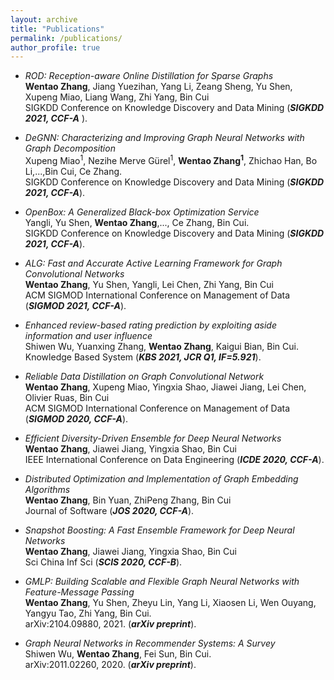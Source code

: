 ```yaml
---
layout: archive
title: "Publications"
permalink: /publications/
author_profile: true
---
```


- *ROD: Reception-aware Online Distillation for Sparse Graphs* <br>
**Wentao Zhang**, Jiang Yuezihan, Yang Li, Zeang Sheng, Yu Shen, Xupeng Miao, Liang Wang, Zhi Yang, Bin Cui <br>
SIGKDD Conference on Knowledge Discovery and Data Mining (***SIGKDD 2021, CCF-A*** ). 

- *DeGNN: Characterizing and Improving Graph Neural Networks with Graph Decomposition* <br>
Xupeng Miao<sup>1</sup>, Nezihe Merve Gürel<sup>1</sup>, **Wentao Zhang<sup>1</sup>**, Zhichao Han, Bo Li,...,Bin Cui, Ce Zhang. <br>
SIGKDD Conference on Knowledge Discovery and Data Mining (***SIGKDD 2021, CCF-A***). 

- *OpenBox: A Generalized Black-box Optimization Service* <br>
Yangli, Yu Shen, **Wentao Zhang**,..., Ce Zhang, Bin Cui. <br>
SIGKDD Conference on Knowledge Discovery and Data Mining (***SIGKDD 2021, CCF-A***). 

- *ALG: Fast and Accurate Active Learning Framework for Graph Convolutional Networks* <br>
**Wentao Zhang**, Yu Shen, Yangli, Lei Chen, Zhi Yang, Bin Cui <br>
ACM SIGMOD International Conference on Management of Data (***SIGMOD 2021, CCF-A***). 

- *Enhanced review-based rating prediction by exploiting aside information and user influence* <br>
Shiwen Wu, Yuanxing Zhang, **Wentao Zhang**, Kaigui Bian, Bin Cui.  <br>
Knowledge Based System (***KBS 2021, JCR Q1, IF=5.921***). 

- *Reliable Data Distillation on Graph Convolutional Network* <br>
**Wentao Zhang**, Xupeng Miao, Yingxia Shao, Jiawei Jiang, Lei Chen, Olivier Ruas, Bin Cui <br>
ACM SIGMOD International Conference on Management of Data (***SIGMOD 2020, CCF-A***). 

- *Efficient Diversity-Driven Ensemble for Deep Neural Networks* <br>
**Wentao Zhang**, Jiawei Jiang, Yingxia Shao, Bin Cui <br>
IEEE International Conference on Data Engineering (***ICDE 2020, CCF-A***). 

- *Distributed Optimization and Implementation of Graph Embedding Algorithms* <br>
**Wentao Zhang**, Bin Yuan, ZhiPeng Zhang, Bin Cui <br>
Journal of Software (***JOS 2020, CCF-A***). 

- *Snapshot Boosting: A Fast Ensemble Framework for Deep Neural Networks* <br>
**Wentao Zhang**, Jiawei Jiang, Yingxia Shao, Bin Cui <br>
Sci China Inf Sci (***SCIS 2020, CCF-B***). 

- *GMLP: Building Scalable and Flexible Graph Neural Networks with Feature-Message Passing* <br>
**Wentao Zhang**, Yu Shen, Zheyu Lin, Yang Li, Xiaosen Li, Wen Ouyang, Yangyu Tao, Zhi Yang, Bin Cui. <br>
arXiv:2104.09880, 2021. (***arXiv preprint***). 

- *Graph Neural Networks in Recommender Systems: A Survey* <br>
Shiwen Wu, **Wentao Zhang**, Fei Sun, Bin Cui. <br>
arXiv:2011.02260, 2020. (***arXiv preprint***). 
